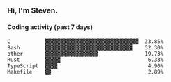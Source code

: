 ### Hi, I'm Steven.

#### Coding activity (past 7 days)
```
C           ▓▓▓▓▓▓▓▓▓▓▓▓▓▓▓▓▓▓▓▓▓▓▓▓▓▓▓▓▓▓  33.85%
Bash        ▓▓▓▓▓▓▓▓▓▓▓▓▓▓▓▓▓▓▓▓▓▓▓▓▓▓▓▓    32.30%
other       ▓▓▓▓▓▓▓▓▓▓▓▓▓▓▓▓▓               19.73%
Rust        ▓▓▓▓▓                            6.33%
TypeScript  ▓▓▓▓                             4.90%
Makefile    ▓▓                               2.89%
```
